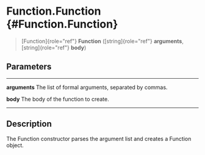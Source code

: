 Function.Function {#Function.Function}
=================

> [Function]{role="ref"} **Function** ([string]{role="ref"}
> **arguments**, [string]{role="ref"} **body**)

Parameters
----------

  --------------- ----------------------------------------------------
  **arguments**   The list of formal arguments, separated by commas.

  **body**        The body of the function to create.
  --------------- ----------------------------------------------------

Description
-----------

The Function constructor parses the argument list and creates a Function
object.
